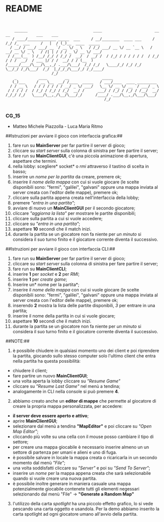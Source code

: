 # README #

```


    ______                              ____                        __  __            ___    ___                
   / ____/_____________ _____  ___     / __/________  ____ ___     / /_/ /_  ___     /   |  / (_)__  ____  _____
  / __/ / ___/ ___/ __ `/ __ \/ _ \   / /_/ ___/ __ \/ __ `__ \   / __/ __ \/ _ \   / /| | / / / _ \/ __ \/ ___/
 / /___(__  ) /__/ /_/ / /_/ /  __/  / __/ /  / /_/ / / / / / /  / /_/ / / /  __/  / ___ |/ / /  __/ / / (__  ) 
/_____/____/\___/\__,_/ .___/\___/  /_/ /_/   \____/_/ /_/ /_/   \__/_/ /_/\___/  /_/  |_/_/_/\___/_/ /_/____/  
                     /_/                                                                                        
    _          ____        __               _____                                                               
   (_)___     / __ \__  __/ /____  _____   / ___/____  ____ _________                                           
  / / __ \   / / / / / / / __/ _ \/ ___/   \__ \/ __ \/ __ `/ ___/ _ \                                          
 / / / / /  / /_/ / /_/ / /_/  __/ /      ___/ / /_/ / /_/ / /__/  __/                                          
/_/_/ /_/   \____/\__,_/\__/\___/_/      /____/ .___/\__,_/\___/\___/                                           
                                             /_/                                                                        


```
### CG_15 ###


* Matteo Michele Piazzolla - Luca Maria Ritmo

##Istruzioni per avviare il gioco con interfaccia grafica:##
1. fare run su **MainServer** per far partire il server di gioco;
2. cliccare su *start server* sulla colonna di sinistra per fare partire il server;
3. fare run su **MainClientGUI**, c'è una piccola animazione di apertura, aspettare che termini.
4. nella lobby: scegliere* socket* o *rmi* attraverso il tastino di scelta in basso;
5. inserire un *nome per la partita* da creare, premere ok;
6. inserire il *nome della mappa* con cui si vuole giocare (le scelte disponibili sono: "fermi", "galilei", "galvani" oppure una mappa inviata al server creata con l'editor delle mappe), premere ok;
7. cliccare sulla partita appena creata nell'interfaccia della lobby;
8. premere *"entra in una partita"*;
9. avviare di nuovo un **MainClientGUI** per il secondo giocatore;
10. cliccare *"aggiorna la lista"* per mostrare le partite disponibili;
11. cliccare sulla partita a cui si vuole accedere;
12. cliccare su *"entra in una partita"*;
13. aspettare **10** secondi che il match inizi.
14. durante la partita se un giocatore non fa niente per *un minuto* si considera il suo turno finito e il giocatore corrente diventa il successivo.

##Istruzioni per avviare il gioco con interfaccia CLI:##
1. fare run su **MainServer** per far partire il server di gioco;
2. cliccare su *start server* sulla colonna di sinistra per fare partire il server;
3. fare run su **MainClientCLI**;
4. inserire **1** per *socket* e **2** per *RMI*;
5. inserire **1** per *create game*;
6. Inserire un* nome per la partita*;
7. inserire il *nome della mappa* con cui si vuole giocare (le scelte disponibili sono: "fermi", "galilei", "galvani" oppure una mappa inviata al server creata con l'editor delle mappe), premere ok;
8. inserendo **2** mostra la lista delle partite disponibili, *3* per entrare in una partita;
9. inserire il nome della partita in cui si vuole giocare;
10. aspettare **10** secondi che il match inizi.
11. durante la partita se un giocatore non fa niente per *un minuto* si considera il suo turno finito e il giocatore corrente diventa il successivo.



##NOTE:##

1. è possibile chiudere in qualsiasi momento uno dei client e poi riprendere la partita, giocando sullo stesso computer solo l'ultimo client che entra nella partita ha questa possibilità:
*  chiudere il client;
*  fare partire un nuovo **MainClientGUI**;
*  una volta aperta la lobby cliccare su *"Resume Game"*
*  cliccare su *"Resume Last Game"* nel menù a tendina;
*  analogamente in CLI nella console si può premere **4**.

2. abbiamo creato anche un **editor di mappe** che permette al giocatore di creare la propria mappa personalizzata, per accedere:
*  **il server deve essere aperto e attivo**;
*  aprire **MainClientGUI**;
*  selezionare dal menù a tendina **"MapEditor"** e poi cliccare su *"Open Map Editor"*;
*  cliccando più volte su una cella con il mouse posso cambiare il tipo di settore;
*  per creare una mappa giocabile è necessario inserire almeno un un settore di partenza per umani e alieni e uno di fuga.
*  è possibile salvare in locale la mappa creata o ricaricarla in un secondo momento dal menù *"File"*;
*  una volta soddisfatti cliccare su *"Server"* e poi su *"Send To Server"*;
*  inserire un *nome* per la mappa appena creata che sarà selezionabile quando si vuole creare una nuova partita.
*  è possibile inoltre generare in maniera casuale una mappa potenzialmente giocabile contenete tutti gli elementi negessari selezionando dal menù "File" -> **"Generate a Random Map"** 

3. l'utilizzo della carta *spotlight* ha una piccolo effetto grafico, lo si vede pescando una carta oggetto e usandola. Per la demo abbiamo inserito la carta spotlight ad ogni giocatore umano all'avvio della partita.